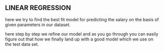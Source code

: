 ## LINEAR REGRESSION

here we try to find the best fit model for predicting the salary on the basis of given parameters in our dataset.

here step by step we refine our model and as you go through you can easily figure out that how we finally land up with a good model which we use on the test data set.
